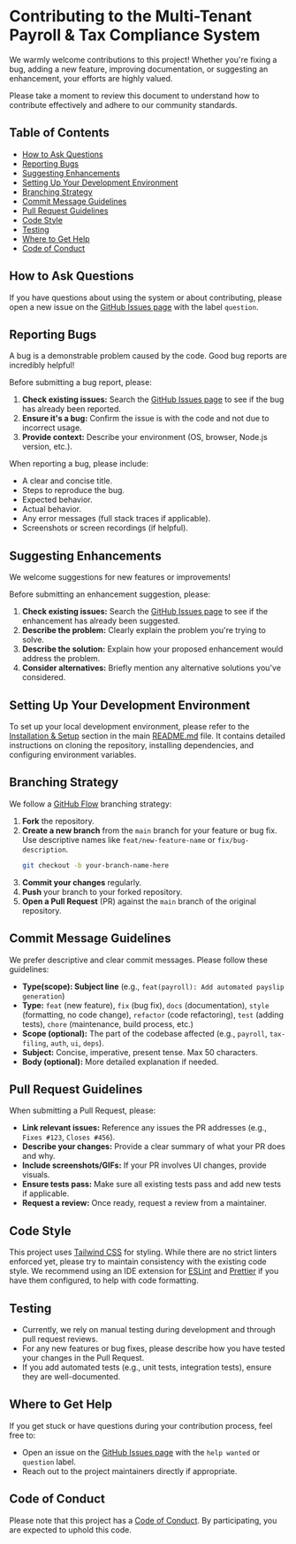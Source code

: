 # Contributing to the Multi-Tenant Payroll & Tax Compliance System

We warmly welcome contributions to this project! Whether you're fixing a bug, adding a new feature, improving documentation, or suggesting an enhancement, your efforts are highly valued.

Please take a moment to review this document to understand how to contribute effectively and adhere to our community standards.

## Table of Contents

* [How to Ask Questions](#how-to-ask-questions)
* [Reporting Bugs](#reporting-bugs)
* [Suggesting Enhancements](#suggesting-enhancements)
* [Setting Up Your Development Environment](#setting-up-your-development-environment)
* [Branching Strategy](#branching-strategy)
* [Commit Message Guidelines](#commit-message-guidelines)
* [Pull Request Guidelines](#pull-request-guidelines)
* [Code Style](#code-style)
* [Testing](#testing)
* [Where to Get Help](#where-to-get-help)
* [Code of Conduct](#code-of-conduct)

## How to Ask Questions

If you have questions about using the system or about contributing, please open a new issue on the [GitHub Issues page](https://github.com/sristy17/next-payroll/issues) with the label `question`.

## Reporting Bugs

A bug is a demonstrable problem caused by the code. Good bug reports are incredibly helpful!

Before submitting a bug report, please:
1.  **Check existing issues:** Search the [GitHub Issues page](https://github.com/sristy17/next-payroll/issues) to see if the bug has already been reported.
2.  **Ensure it's a bug:** Confirm the issue is with the code and not due to incorrect usage.
3.  **Provide context:** Describe your environment (OS, browser, Node.js version, etc.).

When reporting a bug, please include:
* A clear and concise title.
* Steps to reproduce the bug.
* Expected behavior.
* Actual behavior.
* Any error messages (full stack traces if applicable).
* Screenshots or screen recordings (if helpful).

## Suggesting Enhancements

We welcome suggestions for new features or improvements!

Before submitting an enhancement suggestion, please:
1.  **Check existing issues:** Search the [GitHub Issues page](https://github.com/sristy17/next-payroll/issues) to see if the enhancement has already been suggested.
2.  **Describe the problem:** Clearly explain the problem you're trying to solve.
3.  **Describe the solution:** Explain how your proposed enhancement would address the problem.
4.  **Consider alternatives:** Briefly mention any alternative solutions you've considered.

## Setting Up Your Development Environment

To set up your local development environment, please refer to the [Installation & Setup](#installation--setup) section in the main [README.md](README.md) file. It contains detailed instructions on cloning the repository, installing dependencies, and configuring environment variables.

## Branching Strategy

We follow a [GitHub Flow](https://docs.github.com/en/get-started/quickstart/github-flow) branching strategy:
1.  **Fork** the repository.
2.  **Create a new branch** from the `main` branch for your feature or bug fix. Use descriptive names like `feat/new-feature-name` or `fix/bug-description`.
    ```bash
    git checkout -b your-branch-name-here
    ```
3.  **Commit your changes** regularly.
4.  **Push** your branch to your forked repository.
5.  **Open a Pull Request** (PR) against the `main` branch of the original repository.

## Commit Message Guidelines

We prefer descriptive and clear commit messages. Please follow these guidelines:
* **Type(scope): Subject line** (e.g., `feat(payroll): Add automated payslip generation`)
* **Type:** `feat` (new feature), `fix` (bug fix), `docs` (documentation), `style` (formatting, no code change), `refactor` (code refactoring), `test` (adding tests), `chore` (maintenance, build process, etc.)
* **Scope (optional):** The part of the codebase affected (e.g., `payroll`, `tax-filing`, `auth`, `ui`, `deps`).
* **Subject:** Concise, imperative, present tense. Max 50 characters.
* **Body (optional):** More detailed explanation if needed.

## Pull Request Guidelines

When submitting a Pull Request, please:
* **Link relevant issues:** Reference any issues the PR addresses (e.g., `Fixes #123`, `Closes #456`).
* **Describe your changes:** Provide a clear summary of what your PR does and why.
* **Include screenshots/GIFs:** If your PR involves UI changes, provide visuals.
* **Ensure tests pass:** Make sure all existing tests pass and add new tests if applicable.
* **Request a review:** Once ready, request a review from a maintainer.

## Code Style

This project uses [Tailwind CSS](https://tailwindcss.com/) for styling. While there are no strict linters enforced yet, please try to maintain consistency with the existing code style. We recommend using an IDE extension for [ESLint](https://eslint.org/) and [Prettier](https://prettier.io/) if you have them configured, to help with code formatting.

## Testing

* Currently, we rely on manual testing during development and through pull request reviews.
* For any new features or bug fixes, please describe how you have tested your changes in the Pull Request.
* If you add automated tests (e.g., unit tests, integration tests), ensure they are well-documented.

## Where to Get Help

If you get stuck or have questions during your contribution process, feel free to:
* Open an issue on the [GitHub Issues page](https://github.com/sristy17/next-payroll/issues) with the `help wanted` or `question` label.
* Reach out to the project maintainers directly if appropriate.

## Code of Conduct

Please note that this project has a [Code of Conduct](CODE_OF_CONDUCT.md). By participating, you are expected to uphold this code.